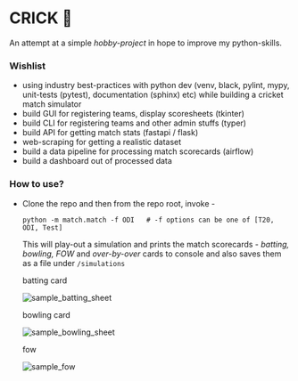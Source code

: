 # CRICK :cricket_game:

An attempt at a simple _hobby-project_ in hope to improve my python-skills.

### Wishlist

- using industry best-practices with python dev (venv, black, pylint, mypy, unit-tests (pytest), documentation (sphinx) etc) while building a cricket match simulator
- build GUI for registering teams, display scoresheets (tkinter)
- build CLI for registering teams and other admin stuffs (typer)
- build API for getting match stats (fastapi / flask)
- web-scraping for getting a realistic dataset
- build a data pipeline for processing match scorecards (airflow)
- build a dashboard out of processed data
 

### How to use?

- Clone the repo and then from the repo root, invoke -
  ```
  python -m match.match -f ODI   # -f options can be one of [T20, ODI, Test]
  ```
  This will play-out a simulation and prints the match scorecards - _batting, bowling, FOW_ and _over-by-over_ cards to console and also saves them as a file under `/simulations`
  
  batting card
  
  ![sample_batting_sheet](https://user-images.githubusercontent.com/23091121/160048144-9e060a46-b1a5-4a0f-a563-b32763367809.png)
  
  bowling card
  
  ![sample_bowling_sheet](https://user-images.githubusercontent.com/23091121/160048221-52841e31-91bc-47e2-b263-a23c7c1a42ca.png)

  fow
  
  ![sample_fow](https://user-images.githubusercontent.com/23091121/160048259-7a64a6b5-ae29-4d6a-8e37-7ea3fb9749e8.png)

  
